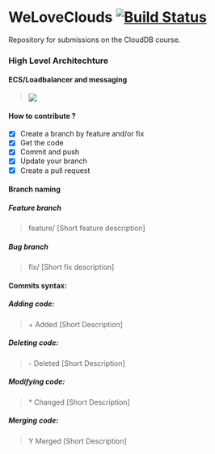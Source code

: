 # WeLoveClouds [![Build Status](https://travis-ci.com/benedekh/WeLoveClouds.svg?token=TkqqReeFN5GNomAvvTWP&branch=master)](https://travis-ci.com/benedekh/WeLoveClouds)
Repository for submissions on the CloudDB course.
### High Level Architechture
#### ECS/Loadbalancer and messaging
> <img src="architechture.PNG">

#### How to contribute ?
- [X] Create a branch by feature and/or fix
- [X] Get the code
- [X] Commit and push
- [X] Update your branch
- [X] Create a pull request

#### Branch naming

##### Feature branch
> feature/ [Short feature description]

##### Bug branch
> fix/ [Short fix description]

#### Commits syntax:

##### Adding code:
> \+ Added [Short Description]

##### Deleting code:
> \- Deleted [Short Description]

##### Modifying code:
> \* Changed [Short Description]

##### Merging code:
> Y Merged [Short Description]
